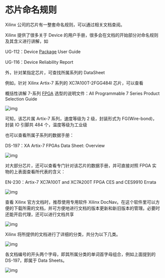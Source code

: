 # 芯片命名规则

Xilinx 公司的芯片有一整套命名规则，可以通过相关文档查阅。

Xilinx 提供了很多关于 Device 的用户手册，很多会在文档的开始部分对命名规则及其含义进行讲解，如

UG-112：Device [Package](https://so.csdn.net/so/search?q=Package&spm=1001.2101.3001.7020) User Guide

UG-116：Device Reliability Report

外，针对某指定芯片，可查找所属系列的 DataSheet

例如，针对 Xilinx Artix-7 系列的 XC7A100T-2FGG484l 芯片，可以查看

概括性讲解 7-系列 [FPGA](https://so.csdn.net/so/search?q=FPGA&spm=1001.2101.3001.7020) 选型的说明文件：All Programmable 7 Series Product Selection Guide

![img](https://img-service.csdnimg.cn/img_convert/e7cb87a9f4ce03194b0a753692e25ae8.png)

可知，该芯片属 Artix-7 系列，速度等级为 2 级，封装形式为 FG(Wire-bond)，封装 IO 引脚共 484 个，温度等级为工业级

也可以查看所属子系列的数据手册：

DS-197：XA Artix-7 FPGAs Data Sheet: Overview

![img](https://img-service.csdnimg.cn/img_convert/dca2a6be60e1d65ddd24d1823d92f0cf.png)

对大部分芯片，还可以查看专门针对该芯片的数据手册，并可直接对照 FPGA 实物的上表面查看所代表的含义：

EN-230：Artix-7 XC7A100T and XC7A200T FPGA CES and CES9910 Errata

![img](https://img-service.csdnimg.cn/img_convert/f108b9173352b2c6120ad407bad171b7.png)

查看 Xilinx 官方文档时，推荐使用专用软件 Xilinx DocNav。在这个软件里可以方便的下载所需的文档，并可方便地进行文档的版本更新和新旧版本的管理。必要时还能开启代理，还可以进行文档共享

![img](https://img-service.csdnimg.cn/img_convert/e383712b986b82e07ba31c2aeedce765.png)

Xilinx 将所提供的文档进行了详细的分类，共分为以下几类。

![img](https://img-service.csdnimg.cn/img_convert/f1a1af07c1c48471114584a8943ba88d.png)

各文档编号的开头两个字母，即其所属分类的单词首字母组合，例如上面提到的 DS-197，即属于 Data Sheets。

![img](https://img-service.csdnimg.cn/img_convert/48199704f8e61ee5cbb7e6bf23570486.png)